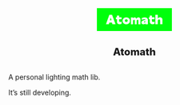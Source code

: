 <img src="./src/l0.gif" style="max-width:150px !important;display: block !important; margin: 0 auto !important;"/>

<p style="text-align: center !important;padding:10px !important;font-weight:800 !important;font-size:20px !important">Atomath</p>

A personal lighting math lib.

It’s still developing.